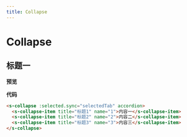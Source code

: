 ```yaml
---
title: Collapse
---
```

# Collapse

## 标题一

**预览**

<ClientOnly>
  <collapse-demo-1></collapse-demo-1>
</ClientOnly>

**代码**

```html
<s-collapse :selected.sync="selectedTab" accordion>
  <s-collapse-item title="标题1" name="1">内容一</s-collapse-item>
  <s-collapse-item title="标题2" name="2">内容二</s-collapse-item>
  <s-collapse-item title="标题3" name="3">内容三</s-collapse-item>
</s-collapse>
```
